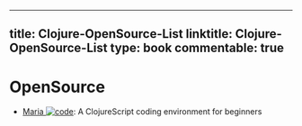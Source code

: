 
---
title: Clojure-OpenSource-List
linktitle: Clojure-OpenSource-List
type: book
commentable: true
---

# OpenSource

- [Maria ![code](https://martrix-usa.oss-accelerate.aliyuncs.com/logo/code.svg)](https://www.maria.cloud/): A ClojureScript coding environment for beginners

    